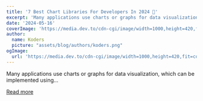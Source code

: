```yaml
---
title: '7 Best Chart Libraries For Developers In 2024 🤯'
excerpt: 'Many applications use charts or graphs for data visualization, which can be implemented using...'
date: '2024-05-16'
coverImage: 'https://media.dev.to/cdn-cgi/image/width=1000,height=420,fit=cover,gravity=auto,format=auto/https%3A%2F%2Fdev-to-uploads.s3.amazonaws.com%2Fuploads%2Farticles%2Fydd0y6nbqfw07l8eerpj.png'
author:
  name: Koders
  picture: "assets/blog/authors/koders.png"
ogImage:
  url: 'https://media.dev.to/cdn-cgi/image/width=1000,height=420,fit=cover,gravity=auto,format=auto/https%3A%2F%2Fdev-to-uploads.s3.amazonaws.com%2Fuploads%2Farticles%2Fydd0y6nbqfw07l8eerpj.png'
---
```


Many applications use charts or graphs for data visualization, which can be implemented using...

[Read more](https://dev.to/latitude/7-best-chart-libraries-for-developers-in-2024-25he)
